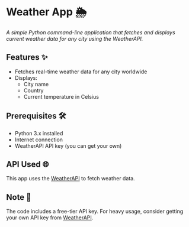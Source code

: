 # Weather App 🌦️
<p><i>A simple Python command-line application that fetches and displays current weather data for any city using the WeatherAPI.</i><p>

<h2> Features ✨ </h2>
<ul>
<li>Fetches real-time weather data for any city worldwide</li>
<li>Displays:
<ul><li>City name</li>
<li>Country</li>
<li>Current temperature in Celsius</li>
</ul>
</li>
</ul>

<h2>Prerequisites 🛠️</h2>
<ul>
<li>Python 3.x installed</li>
<li>Internet connection</li>
<li>WeatherAPI API key (you can get your own)</li>
</ul>

<h2>API Used 🌐</h2>
<p>This app uses the <a href="https://www.weatherapi.com/">WeatherAPI</a> to fetch weather data.</p>

<h2>Note 📝</h2>
<p>The code includes a free-tier API key. For heavy usage, consider getting your own API key from <a href="https://www.weatherapi.com/">WeatherAPI</a>.</p>